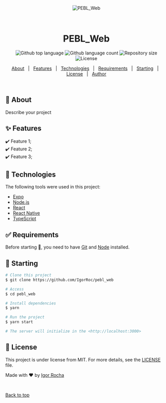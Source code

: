 <div align="center" id="top"> 
  <img src="./.github/app.gif" alt="PEBL_Web" />

  &#xa0;

  <!-- <a href="https://pebl_web.netlify.app">Demo</a> -->
</div>

<h1 align="center">PEBL_Web</h1>

<p align="center">
  <img alt="Github top language" src="https://img.shields.io/github/languages/top/IgorRoc/pebl_web?color=56BEB8">

  <img alt="Github language count" src="https://img.shields.io/github/languages/count/IgorRoc/pebl_web?color=56BEB8">

  <img alt="Repository size" src="https://img.shields.io/github/repo-size/IgorRoc/pebl_web?color=56BEB8">

  <img alt="License" src="https://img.shields.io/github/license/IgorRoc/pebl_web?color=56BEB8">

  <!-- <img alt="Github issues" src="https://img.shields.io/github/issues/IgorRoc/pebl_web?color=56BEB8" /> -->

  <!-- <img alt="Github forks" src="https://img.shields.io/github/forks/IgorRoc/pebl_web?color=56BEB8" /> -->

  <!-- <img alt="Github stars" src="https://img.shields.io/github/stars/IgorRoc/pebl_web?color=56BEB8" /> -->
</p>

<!-- Status -->

<!-- <h4 align="center"> 
	🚧  PEBL_Web 🚀 Under construction...  🚧
</h4> 

<hr> -->

<p align="center">
  <a href="#dart-about">About</a> &#xa0; | &#xa0; 
  <a href="#sparkles-features">Features</a> &#xa0; | &#xa0;
  <a href="#rocket-technologies">Technologies</a> &#xa0; | &#xa0;
  <a href="#white_check_mark-requirements">Requirements</a> &#xa0; | &#xa0;
  <a href="#checkered_flag-starting">Starting</a> &#xa0; | &#xa0;
  <a href="#memo-license">License</a> &#xa0; | &#xa0;
  <a href="https://github.com/IgorRoc" target="_blank">Author</a>
</p>

<br>

## :dart: About ##

Describe your project

## :sparkles: Features ##

:heavy_check_mark: Feature 1;\
:heavy_check_mark: Feature 2;\
:heavy_check_mark: Feature 3;

## :rocket: Technologies ##

The following tools were used in this project:

- [Expo](https://expo.io/)
- [Node.js](https://nodejs.org/en/)
- [React](https://pt-br.reactjs.org/)
- [React Native](https://reactnative.dev/)
- [TypeScript](https://www.typescriptlang.org/)

## :white_check_mark: Requirements ##

Before starting :checkered_flag:, you need to have [Git](https://git-scm.com) and [Node](https://nodejs.org/en/) installed.

## :checkered_flag: Starting ##

```bash
# Clone this project
$ git clone https://github.com/IgorRoc/pebl_web

# Access
$ cd pebl_web

# Install dependencies
$ yarn

# Run the project
$ yarn start

# The server will initialize in the <http://localhost:3000>
```

## :memo: License ##

This project is under license from MIT. For more details, see the [LICENSE](LICENSE.md) file.


Made with :heart: by <a href="https://github.com/IgorRoc" target="_blank">Igor Rocha</a>

&#xa0;

<a href="#top">Back to top</a>
